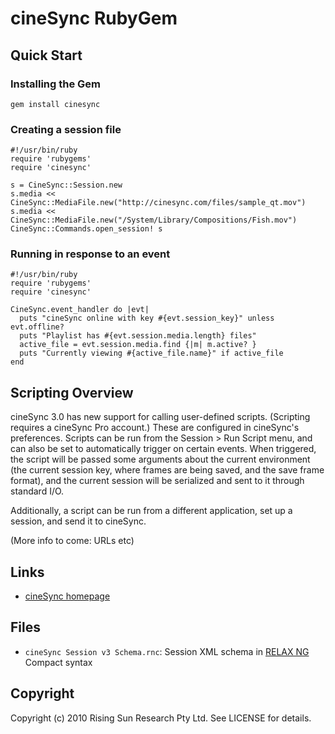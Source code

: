 # cineSync RubyGem

## Quick Start
### Installing the Gem

    gem install cinesync

### Creating a session file

    #!/usr/bin/ruby
    require 'rubygems'
    require 'cinesync'

    s = CineSync::Session.new
    s.media << CineSync::MediaFile.new("http://cinesync.com/files/sample_qt.mov")
    s.media << CineSync::MediaFile.new("/System/Library/Compositions/Fish.mov")
    CineSync::Commands.open_session! s


### Running in response to an event

    #!/usr/bin/ruby
    require 'rubygems'
    require 'cinesync'

    CineSync.event_handler do |evt|
      puts "cineSync online with key #{evt.session_key}" unless evt.offline?
      puts "Playlist has #{evt.session.media.length} files"
      active_file = evt.session.media.find {|m| m.active? }
      puts "Currently viewing #{active_file.name}" if active_file
    end


## Scripting Overview

cineSync 3.0 has new support for calling user-defined scripts. (Scripting requires a cineSync Pro account.) These are configured in cineSync's preferences. Scripts can be run from the Session &gt; Run Script menu, and can also be set to automatically trigger on certain events. When triggered, the script will be passed some arguments about the current environment (the current session key, where frames are being saved, and the save frame format), and the current session will be serialized and sent to it through standard I/O.

Additionally, a script can be run from a different application, set up a session, and send it to cineSync.

(More info to come: URLs etc)


## Links

 * [cineSync homepage](http://cinesync.com/)

## Files

 * `cineSync Session v3 Schema.rnc`: Session XML schema in [RELAX NG](http://relaxng.org/) Compact syntax

## Copyright

Copyright (c) 2010 Rising Sun Research Pty Ltd. See LICENSE for details.
